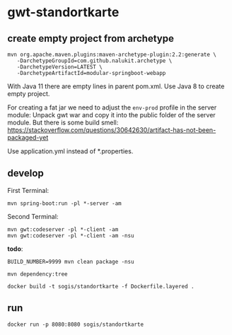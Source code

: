 # gwt-standortkarte

## create empty project from archetype
```
mvn org.apache.maven.plugins:maven-archetype-plugin:2.2:generate \
   -DarchetypeGroupId=com.github.nalukit.archetype \
   -DarchetypeVersion=LATEST \
   -DarchetypeArtifactId=modular-springboot-webapp
```
With Java 11 there are empty lines in parent pom.xml. Use Java 8 to create empty project.

For creating a fat jar we need to adjust the `env-prod` profile in the server module: Unpack gwt war and copy it into the public folder of the server module. But there is some build smell: https://stackoverflow.com/questions/30642630/artifact-has-not-been-packaged-yet

Use application.yml instead of *.properties.

## develop

First Terminal:
```
mvn spring-boot:run -pl *-server -am
```

Second Terminal:
```
mvn gwt:codeserver -pl *-client -am
mvn gwt:codeserver -pl *-client -am -nsu
```



**todo**:
```
BUILD_NUMBER=9999 mvn clean package -nsu
```

```
mvn dependency:tree
```

```
docker build -t sogis/standortkarte -f Dockerfile.layered .
```


## run
```
docker run -p 8080:8080 sogis/standortkarte
```

